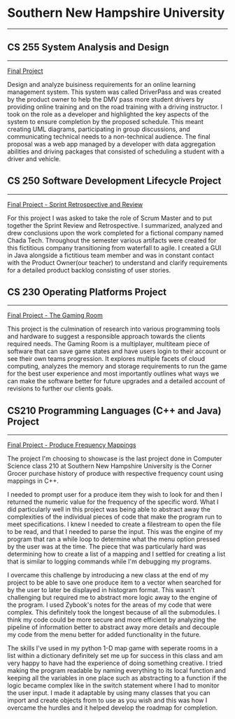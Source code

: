 # Southern New Hampshire University  
---  
## CS 255 System Analysis and Design
--- 
[Final Project](https://github.com/uturuncuayaku/SNHU-Portfolio/tree/main/DriverPass%20System%20Design) 

Design and analyze buisiness requirements for an online learning management system. This system was called DriverPass and was created by the product owner to help the DMV pass more student drivers by providing online training and on the road training with a driving instructor. I took on the role as a developer and highlighted the key aspects of the system to ensure completion by the proposed schedule. This meant creating UML diagrams, participating in group discussions, and communicating technical needs to a non-technical audience. The final proposal was a web app managed by a developer with data aggregation abilities and driving packages that consisted of scheduling a student with a driver and vehicle. 

## CS 250 Software Development Lifecycle Project 
--- 

[Final Project - Sprint Retrospective and Review](https://github.com/uturuncuayaku/SNHU-Portfolio/tree/main/Sprint%20Retrospective%20and%20Review) 

For this project I was asked to take the role of Scrum Master and to put together the Sprint Review and Retrospective. I summarized, analyzed and drew conclusions upon the work completed for a fictional company named Chada Tech. Throughout the semester various artifacts were created for this fictitious company transitioning from waterfall to agile. I created a GUI in Java alongside a fictitious team member and was in constant contact with the Product Owner(our teacher) to understand and clarify requirements for a detailed product backlog consisting of user stories. 

## CS 230 Operating Platforms Project 
--- 

[Final Project - The Gaming Room ](https://github.com/uturuncuayaku/snhu-portfolio/tree/main/The%20Gaming%20Room)  


This project is the culmination of research into various programming tools and hardware to suggest a responsible approach towards the clients required needs. The Gaming Room is a multiplayer, multiteam piece of software that can save game states and have users login to their account or see their own teams progression. It explores multiple facets of cloud computing, analyzes the memory and storage requirements to run the game for the best user experience and most importantly outlines what ways we can make the software better for future upgrades and a detailed account of revisions to further our clients goals.

## CS210 Programming Languages (C++ and Java) Project
--- 

[Final Project - Produce Frequency Mappings](https://github.com/uturuncuayaku/snhu-portfolio/tree/main/Corner-Grocer-Produce)  


  The project I'm choosing to showcase is the last project done in Computer Science class 210 at Southern New Hampshire University is the Corner Grocer purchase history of produce with respective frequency count using mappings in C++. 
  
  I needed to prompt user for a produce item they wish to look for and then I returned the numeric value for the frequency of the specific word. What I did particularly well in this project was being able to abstract away the complexities of the individual pieces of code that make the program run to meet specifications. I knew I needed to create a filestream to open the file to be read, and that I needed to parse the input. This was the engine of my program that ran a while loop to determine what the menu option pressed by the user was at the time. The piece that was particularly hard was determining how to create a list of a mapping and I settled for creating a list that is similar to logging commands while I'm debugging my programs. 
   
   I overcame this challenge by introducing a new class at the end of my project to be able to save one produce item to a vector when searched for by the user to later be displayed in histogram format. This wasn't challenging but required me to abstract more logic away to the engine of the program. I used Zybook's notes for the areas of my code that were complex. This definitely took the longest because of all the submodules. I think my code could be more secure and more efficient by analyzing the pipeline of information better to abstract away more details and decouple my code from the menu better for added functionality in the future.
   
   The skills I've used in my python 1-D map game with seperate rooms in a list within a dictionary definitely set me up for success in this class and am very happy to have had the experience of doing something creative. I tried making the program readable by naming everything to its local function and keeping all the variables in one place such as abstracting to a function if the logic became complex like in the switch statement where I had to monitor the user input. I made it adaptable by using many classes that you can import and create objects from to use as you wish and this was how I overcame the hurdles and it helped develop the roadmap for completion.
